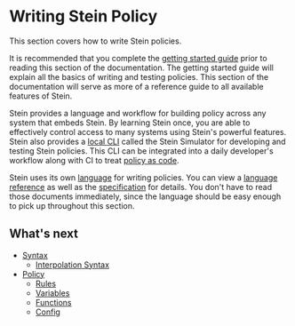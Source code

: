 # Writing Stein Policy

This section covers how to write Stein policies.

It is recommended that you complete the [getting started guide]() prior to reading this section of the documentation. The getting started guide will explain all the basics of writing and testing policies. This section of the documentation will serve as more of a reference guide to all available features of Stein.

Stein provides a language and workflow for building policy across any system that embeds Stein. By learning Stein once, you are able to effectively control access to many systems using Stein's powerful features. Stein also provides a [local CLI]() called the Stein Simulator for developing and testing Stein policies. This CLI can be integrated into a daily developer's workflow along with CI to treat [policy as code](policy-as-code.md).

Stein uses its own [language]() for writing policies. You can view a [language reference]() as well as the [specification]() for details. You don't have to read those documents immediately, since the language should be easy enough to pick up throughout this section.

## What's next

- [Syntax](syntax/syntax.md)
  - [Interpolation Syntax](syntax/interpolation.md)
- [Policy](policy.md)
  - [Rules](policy/rules.md)
  - [Variables](policy/variables.md)
  - [Functions](policy/functions.md)
  - [Config](policy/config.md)
